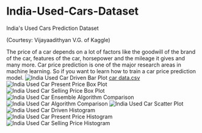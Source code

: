 # India-Used-Cars-Dataset
India's Used Cars Prediction Dataset

(Courtesy: Vijayaadithyan V.G. of Kaggle)

The price of a car depends on a lot of factors like the goodwill of the brand of the car, features of the car, horsepower and the mileage it gives and many more. Car price prediction is one of the major research areas in machine learning. So if you want to learn how to train a car price prediction model.
![India Used Car Driven Bar Plot](https://user-images.githubusercontent.com/87962854/195483024-99c9ea8f-b6f2-4cea-8f15-9a2dc911ee94.png)
[car data.csv](https://github.com/pc1991/India-Used-Cars-Dataset/files/9769839/car.data.csv)
![India Used Car Present Price Box Plot](https://user-images.githubusercontent.com/87962854/195483027-71e31d6b-1b65-445e-8548-1aa6de46ac49.png)
![India Used Car Selling Price Box Plot](https://user-images.githubusercontent.com/87962854/195483028-d50ca782-0ec1-4388-9cdf-f77507597430.png)
![India Used Car Ensemble Algorithm Comparison](https://user-images.githubusercontent.com/87962854/195483029-5829f59f-14b5-415a-9f55-130127607409.png)
![India Used Car Algorithm Comparison](https://user-images.githubusercontent.com/87962854/195483030-9d1cef16-d95e-4a35-be98-14568fd163cd.png)
![India Used Car Scatter Plot](https://user-images.githubusercontent.com/87962854/195483031-caa5db70-b4e8-4fe1-8d41-218b69b4f51e.png)
![India Used Car Driven Histogram](https://user-images.githubusercontent.com/87962854/195483035-600df958-44e6-4d40-b952-3bc7e55b5642.png)
![India Used Car Present Price Histogram](https://user-images.githubusercontent.com/87962854/195483036-a3ff5aff-5572-4b70-84a6-f7c0998a8509.png)
![India Used Car Selling Price Histogram](https://user-images.githubusercontent.com/87962854/195483038-0f858942-4e43-471e-b9b5-a214bbe0ef00.png)

